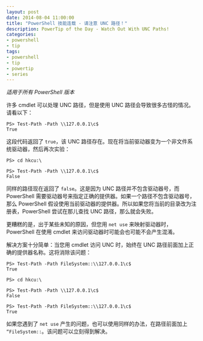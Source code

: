 ```yaml
---
layout: post
date: 2014-08-04 11:00:00
title: "PowerShell 技能连载 - 请注意 UNC 路径！"
description: PowerTip of the Day - Watch Out With UNC Paths!
categories:
- powershell
- tip
tags:
- powershell
- tip
- powertip
- series
---
```

_适用于所有 PowerShell 版本_

许多 cmdlet 可以处理 UNC 路径，但是使用 UNC 路径会导致很多古怪的情况。请看以下：

    PS> Test-Path -Path \\127.0.0.1\c$
    True

这段代码返回了 `true`，该 UNC 路径存在。现在将当前驱动器变为一个非文件系统驱动器，然后再次实验：

    PS> cd hkcu:\
    
    PS> Test-Path -Path \\127.0.0.1\c$
    False 

同样的路径现在返回了 `false`。这是因为 UNC 路径并不包含驱动器号，而 PowerShell 需要驱动器号来指定正确的提供器。如果一个路径不包含驱动器号，那么 PowerShell 假设使用当前驱动器的提供器。所以如果您将当前的目录改为注册表，PowerShell 尝试在那儿查找 UNC 路径，那么就会失败。

更糟糕的是，出于某些未知的原因，但您用 `net use` 来映射驱动器时，PowerShell 在使用 cmdlet 来访问驱动器时可能会也可能不会产生混淆。

解决方案十分简单：当您用 cmdlet 访问 UNC 时，始终在 UNC 路径前面加上正确的提供器名称。这将消除该问题：

    PS> Test-Path -Path FileSystem::\\127.0.0.1\c$
    True
    
    PS> cd hkcu:\
    
    PS> Test-Path -Path \\127.0.0.1\c$
    False
    
    PS> Test-Path -Path FileSystem::\\127.0.0.1\c$
    True
    

如果您遇到了 `net use` 产生的问题，也可以使用同样的办法，在路径前面加上 `“FileSystem::`。该问题可以立刻得到解决。

<!--本文国际来源：[Watch Out With UNC Paths!](http://community.idera.com/powershell/powertips/b/tips/posts/watch-out-with-unc-paths)-->

